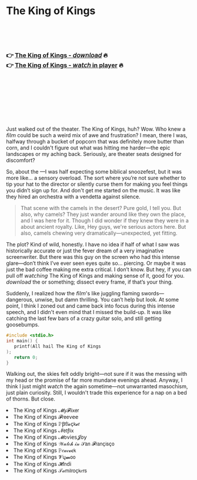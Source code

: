 <h1>The King of Kings</h1>

<br><br><br>

<h3>👉 <a href="https://Ricos-phoehavebi1987.github.io/nfmpuxqecx/">The King of Kings - 𝘥𝘰𝘸𝘯𝘭𝘰𝘢𝘥</a> 🔥<br>
👉 <a href="https://Ricos-phoehavebi1987.github.io/nfmpuxqecx/">The King of Kings - 𝘸𝘢𝘵𝘤𝘩 in player</a> 🔥
</h3>



<br><br><br><br><br><br><br>


Just walked out of the theater. The King of Kings, huh? Wow. Who knew a 𝘧𝘪𝘭𝘮 could be such a weird mix of awe and frustration? I mean, there I was, halfway through a bucket of popcorn that was definitely more butter than corn, and I couldn't figure out what was hitting me harder—the epic landscapes or my aching back. Seriously, are theater seats designed for discomfort?

So, about the  —I was half expecting some biblical snoozefest, but it was more like… a sensory overload. The sort where you’re not sure whether to tip your hat to the director or silently curse them for making you feel things you didn’t sign up for. And don't get me started on the music. It was like they hired an orchestra with a vendetta against silence.

> That scene with the camels in the desert? Pure gold, I tell you. But also, why camels? They just wander around like they own the place, and I was here for it. Though I did wonder if they knew they were in a   about ancient royalty. Like, Hey guys, we're serious actors here. But also, camels chewing very dramatically—unexpected, yet fitting.

The plot? Kind of wild, honestly. I have no idea if half of what I saw was historically accurate or just the fever dream of a very imaginative screenwriter. But there was this guy on the screen who had this intense glare—don’t think I’ve ever seen eyes quite so… piercing. Or maybe it was just the bad coffee making me extra critical. I don’t know. But hey, if you can pull off 𝘸𝘢𝘵𝘤𝘩𝘪𝘯𝘨 The King of Kings and making sense of it, good for you. 𝘥𝘰𝘸𝘯𝘭𝘰𝘢𝘥 the   or something; dissect every frame, if that’s your thing.

Suddenly, I realized how the 𝘧𝘪𝘭𝘮's like juggling flaming swords—dangerous, unwise, but damn thrilling. You can’t help but look. At some point, I think I zoned out and came back into focus during this intense speech, and I didn't even mind that I missed the build-up. It was like catching the last few bars of a crazy guitar solo, and still getting goosebumps.

```c
#include <stdio.h>
int main() {
   printf(All hail The King of Kings
);
   return 0;
}
```

Walking out, the skies felt oddly bright—not sure if it was the   messing with my head or the promise of far more mundane evenings ahead. Anyway, I think I just might 𝘸𝘢𝘵𝘤𝘩 the   again sometime—not unwarranted masochism, just plain curiosity. Still, I wouldn't trade this experience for a nap on a bed of thorns. But close.

<li>The King of Kings 𝓜𝗒𝓕𝗅𝗂𝗑𝖾𝗋</li>
<li>The King of Kings 𝓕𝗋𝖾𝖾ν𝖾𝖾</li>
<li>The King of Kings 𝙿Ꞵť𝗅𝓸ç𝗄𝓮𝗋</li>
<li>The King of Kings 𝓝𝖾𝗍ƒ𝗅𝗂𝗑</li>
<li>The King of Kings 𝓜𝗈ν𝗂𝖾𝗌𝓙𝗈𝗒</li>
<li>The King of Kings 𝒲𝒶𝓉𝒸𝒽 𝒾𝓃 𝒮𝖺𝗇 𝓕𝗋𝖺𝗇ç𝗂𝗌ç𝗈</li>
<li>The King of Kings 𝙿𝑒𝒶𝒸𝓸𝐜𝗄</li>
<li>The King of Kings 𝓥ų𝓶𝗈𝗈</li>
<li>The King of Kings 𝓗𝗂𝗇ԁ𝗂</li>
<li>The King of Kings 𝒯𝒶𝗆𝗂𝗅𝗋𝗈ç𝗄𝑒𝗋𝗌</li>
